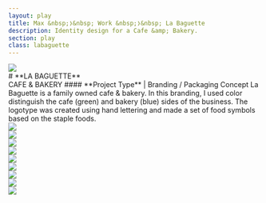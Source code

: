 ```yaml
---
layout: play
title: Max &nbsp;❭&nbsp; Work &nbsp;❭&nbsp; La Baguette
description: Identity design for a Cafe &amp; Bakery.
section: play
class: labaguette
---
```

<div class="container tentwentyfour">

<div class="two-thirds"><a class="img-modal" rel="group" href="labaguette_01.jpg" ><img src="labaguette_01.jpg" alt=" "/></a></div>

<div class="third" markdown="1">
# **LA BAGUETTE**<br>CAFE &amp; BAKERY
#### **Project Type** | Branding / Packaging Concept
La Baguette is a family owned cafe & bakery. In this branding, I used color distinguish the cafe (green) and bakery (blue) sides of the business. The logotype was created using hand lettering and made a set of food symbols based on the staple foods.

</div>

<div class="half"><a class="img-modal" rel="group" href="labaguette_03.jpg" ><img src="labaguette_03.jpg" alt=" "/></a></div>
<div class="half"><a class="img-modal" rel="group" href="labaguette-logo.gif" ><img src="labaguette-logo.gif" alt=" "/></a></div>

<div class="half"><a class="img-modal" rel="group" href="labaguette_04.jpg" ><img src="labaguette_04.jpg" alt=" "/></a></div>
<div class="half"><a class="img-modal" rel="group" href="labaguette_05.jpg" ><img src="labaguette_05.jpg" alt=" "/></a></div>

<div class="third"><a class="img-modal" rel="group" href="labaguette_06.jpg" ><img src="labaguette_06.jpg" alt=" "/></a></div>
<div class="third"><a class="img-modal" rel="group" href="labaguette_07.jpg" ><img src="labaguette_07.jpg" alt=" "/></a></div>
<div class="third"><a class="img-modal" rel="group" href="labaguette_08.jpg" ><img src="labaguette_08.jpg" alt=" "/></a></div>

<div class="half"><a class="img-modal" rel="group" href="labaguette_09.jpg" ><img src="labaguette_09.jpg" alt=" "/></a></div>
<div class="half"><a class="img-modal" rel="group" href="labaguette_010.jpg" ><img src="labaguette_010.jpg" alt=" "/></a></div>

</div><!-- End TenTwentyFour -->
